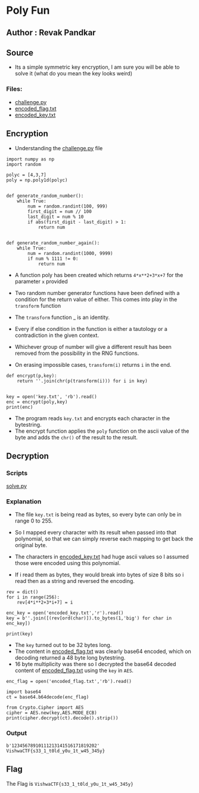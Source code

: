 # Poly Fun
## Author : Revak Pandkar

## Source

- Its a simple symmetric key encryption, I am sure you will be able to solve it (what do you mean the key looks weird)

### Files:
- [challenge.py](challenge.py)
- [encoded_flag.txt](encoded_flag.txt)
- [encoded_key.txt](encoded_key.txt)

## Encryption

- Understanding the [challenge.py](challenge.py) file
```
import numpy as np
import random

polyc = [4,3,7]
poly = np.poly1d(polyc)


def generate_random_number():
    while True:
        num = random.randint(100, 999)
        first_digit = num // 100
        last_digit = num % 10
        if abs(first_digit - last_digit) > 1:
            return num


def generate_random_number_again():
    while True:
        num = random.randint(1000, 9999)
        if num % 1111 != 0:
            return num
```
- A function poly has been created which returns `4*x**2+3*x+7` for the parameter `x` provided

- Two random number generator functions have been defined with a condition for the return value of either. This comes into play in the `transform` function

- The `transform` function _ is an identity.
- Every if else condition in the function is either a tautology or a contradiction in the given context.
- Whichever group of number will give a different result has been removed from the possibility in the RNG functions.

- On erasing impossible cases, `transform(i)` returns `i` in the end.

```
def encrypt(p,key):
    return ''.join(chr(p(transform(i))) for i in key)


key = open('key.txt', 'rb').read()
enc = encrypt(poly,key)
print(enc)
```

- The program reads `key.txt` and encrypts each character in the bytestring.
- The encrypt function applies the `poly` function on the ascii value of the byte and adds the `chr()` of the result to the result.

## Decryption
### Scripts
[solve.py](solve.py)

### Explanation
- The file `key.txt` is being read as bytes, so every byte can only be in range 0 to 255.
- So I mapped every character with its result when passed into that polynomial, so that we can simply reverse each mapping to get back the original byte.

- The characters in [encoded_key.txt](encoded_key.txt) had huge ascii values so I assumed those were encoded using this polynomial.
- If i read them as bytes, they would break into bytes of size 8 bits so i read then as a string and reversed the encoding.

```
rev = dict()
for i in range(256):
    rev[4*i**2+3*i+7] = i

enc_key = open('encoded_key.txt','r').read()
key = b''.join([(rev[ord(char)]).to_bytes(1,'big') for char in enc_key])

print(key)
```

- The `key` turned out to be 32 bytes long.
- The content in [encoded_flag.txt](encoded_flag.txt) was clearly base64 encoded, which on decoding returned a 48 byte long bytestring.
- 16 byte multiplicity was there so I decrypted the base64 decoded content of [encoded_flag.txt](encoded_flag.txt) using the `key` in `AES`.

```
enc_flag = open('encoded_flag.txt','rb').read()

import base64
ct = base64.b64decode(enc_flag)

from Crypto.Cipher import AES
cipher = AES.new(key,AES.MODE_ECB)
print(cipher.decrypt(ct).decode().strip())
```

### Output

```
b'12345678910111213141516171819202'
VishwaCTF{s33_1_t0ld_y0u_1t_w45_345y}
```

## Flag

The Flag is `VishwaCTF{s33_1_t0ld_y0u_1t_w45_345y}`
